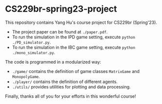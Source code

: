 # CS229br-spring23-project

This repository contains Yang Hu's course project for CS229br (Spring'23).

+ The project paper can be found at `./paper.pdf`.
+ To run the simulation in the IPD game setting, execute `python ./PD_simulator.py`.
+ To run the simulation in the IBC game setting, execute `python ./mono_simulator.py`.

The code is programmed in a modularized way:

+ `./game/` contains the definition of game classes `MatrixGame` and `MonopolyGame`.
+ `./player/` contains the definition of different agents.
+ `./utils/` provides utilities for plotting and data processing.

Finally, thanks all of you for your efforts in this wonderful course!